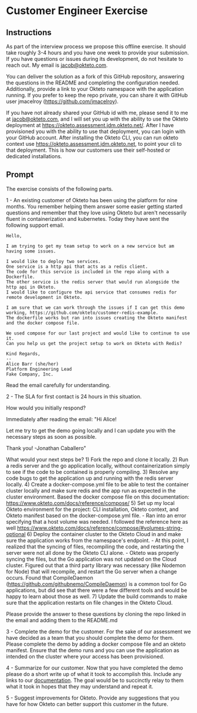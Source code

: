 # Customer Engineer Exercise

## Instructions
As part of the interview process we propose this offline exercise.
It should take roughly 3-4 hours and you have one week to provide your submission.
If you have questions or issues during its development, do not hesitate to reach out.
My email is jacob@okteto.com.

You can deliver the solution as a fork of this GitHub repository, answering the questions in the README and completing the configuration needed.
Additionally, provide a link to your Okteto namespace with the application running.
If you prefer to keep the repo private, you can share it with GitHub user jmacelroy (https://github.com/jmacelroy).

If you have not already shared your GitHub id with me, please send it to me at jacob@okteto.com, and I will set you up with the ability to use the Okteto deployment at https://okteto.assessment.jdm.okteto.net/.
After I have provisioned you with the ability to use that deployment, you can login with your GitHub account.
After installing the Okteto CLI, you can run okteto context use https://okteto.assessment.jdm.okteto.net, to point your cli to that deployment.
This is how our customers use their self-hosted or dedicated installations.

## Prompt

The exercise consists of the following parts.

1 - An existing customer of Okteto has been using the platform for nine months.
You remember helping them answer some easier getting started questions and remember that they love using Okteto but aren't necessarily fluent in containerization and kubernetes.
Today they have sent the following support email.

```
Hello,

I am trying to get my team setup to work on a new service but am having some issues.

I would like to deploy two services.
One service is a http api that acts as a redis client.
The code for this service is included in the repo along with a Dockerfile.
The other service is the redis server that would run alongside the http api in Okteto.
I would like to configure the api service that consumes redis for remote development in Okteto.

I am sure that we can work through the issues if I can get this demo working, https://github.com/okteto/customer-redis-example.
The dockerfile works but ran into issues creating the Okteto manifest and the docker compose file.

We used compose for our last project and would like to continue to use it.
Can you help us get the project setup to work on Okteto with Redis?

Kind Regards,
--
Alice Barr (she/her)
Platform Engineering Lead
Fake Company, Inc.
```

Read the email carefully for understanding.

2 - The SLA for first contact is 24 hours in this situation.

How would you initially respond?

Immediately after reading the email:
"Hi Alice!

Let me try to get the demo going locally and I can update you with the necessary steps as soon as possible.

Thank you!
-Jonathan Caballero"

What would your next steps be?
    1) Fork the repo and clone it locally.
    2) Run a redis server and the go application locally, without containerization simply to see if the code to be contained is properly compiling.
    3) Resolve any code bugs to get the application up and running with the redis server locally.
    4) Create a docker-compose.yml file to be able to test the container cluster locally and make sure redis and the app run as expected in the cluster environment. Based the docker compose file on this documentation: https://www.okteto.com/docs/reference/compose/ 
    5) Set up my local Okteto environment for the project: CLI installation, Okteto context, and Okteto manifest based on the docker-compose.yml file.
        - Ran into an error specifying that a host volume was needed. I followed the reference here as well https://www.okteto.com/docs/reference/compose/#volumes-string-optional
    6) Deploy the container cluster to the Okteto Cloud in and make sure the application works from the namespace's endpoint.
        - At this point, I realized that the syncing of files, recompiling the code, and restarting the server were not all done by the Okteto CLI alone.
        - Okteto was properly syncing the files, but the Go application was not updated on the Cloud cluster. Figured out that a third party library was necessary (like Nodemon for Node) that will recompile, and restart the Go server when a change occurs. Found that CompileDaemon (https://github.com/githubnemo/CompileDaemon) is a common tool for Go applications, but did see that there were a few different tools and would be happy to learn about those as well.
    7) Update the build commands to make sure that the application restarts on file changes in the Okteto Cloud.

Please provide the answer to these questions by cloning the repo linked in the email and adding them
to the README.md

3 - Complete the demo for the customer.
For the sake of our assessment we have decided as a team that you should complete the demo for them.
Please complete the demo by adding a docker compose file and an okteto manifest.
Ensure that the demo runs and you can use the application as intended on the cluster where your access has been provisioned.

4 - Summarize for our customer.
Now that you have completed the demo please do a short write up of what it took to accomplish this.
Include any links to our [documentation](https://www.okteto.com/docs/welcome/overview/).
The goal would be to succinctly relay to them what it took in hopes that they may understand and repeat it.

5 - Suggest improvements for Okteto.
Provide any suggestions that you have for how Okteto can better support this customer in the future.
